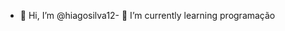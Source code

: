 - 👋 Hi, I’m @hiagosilva12- 🌱 I’m currently learning  programação

<!---
hiagosilva12/hiagosilva12 is a ✨ special ✨ repository because its `README.md` (this file) appears on your GitHub profile.
You can click the Preview link to take a look at your changes.
--->
